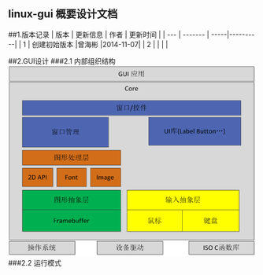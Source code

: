 linux-gui 概要设计文档
---
##1.版本记录
| 版本 |  更新信息   | 作者  | 更新时间  |
| --- |  -------   | -----|----------|
|  1  | 创建初始版本 |曾海彬 |2014-11-07|
|  2  |            |      |          |

##2.GUI设计
###2.1 内部组织结构
![image](./image/image1.png)
###2.2 运行模式


